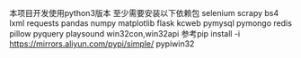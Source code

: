 本项目开发使用python3版本
至少需要安装以下依赖包
selenium 
scrapy
bs4
lxml
requests
pandas
numpy
matplotlib
flask
kcweb
pymysql
pymongo
redis
pillow
pyquery
playsound
win32con,win32api   参考pip install -i https://mirrors.aliyun.com/pypi/simple/ pypiwin32
